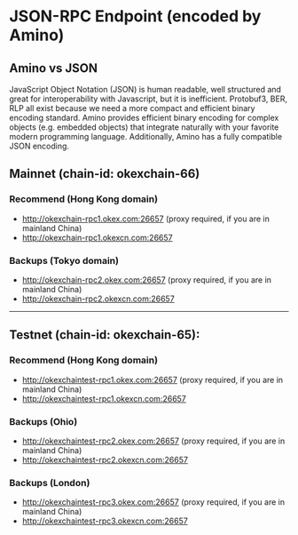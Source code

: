 # JSON-RPC Endpoint (encoded by Amino)

## Amino vs JSON
JavaScript Object Notation (JSON) is human readable, well structured and great for interoperability with Javascript, but it is inefficient. Protobuf3, BER, RLP all exist because we need a more compact and efficient binary encoding standard. Amino provides efficient binary encoding for complex objects (e.g. embedded objects) that integrate naturally with your favorite modern programming language. Additionally, Amino has a fully compatible JSON encoding. 

## Mainnet (chain-id: okexchain-66)

### Recommend (Hong Kong domain)
 - http://okexchain-rpc1.okex.com:26657 (proxy required, if you are in mainland China)
 - http://okexchain-rpc1.okexcn.com:26657

### Backups (Tokyo domain)
 - http://okexchain-rpc2.okex.com:26657 (proxy required, if you are in mainland China)
 - http://okexchain-rpc2.okexcn.com:26657

___

## Testnet (chain-id: okexchain-65):

### Recommend (Hong Kong domain)
 - http://okexchaintest-rpc1.okex.com:26657 (proxy required, if you are in mainland China)
 - http://okexchaintest-rpc1.okexcn.com:26657
 
### Backups (Ohio)
 - http://okexchaintest-rpc2.okex.com:26657 (proxy required, if you are in mainland China)
 - http://okexchaintest-rpc2.okexcn.com:26657
 
### Backups (London)
 - http://okexchaintest-rpc3.okex.com:26657 (proxy required, if you are in mainland China)
 - http://okexchaintest-rpc3.okexcn.com:26657



